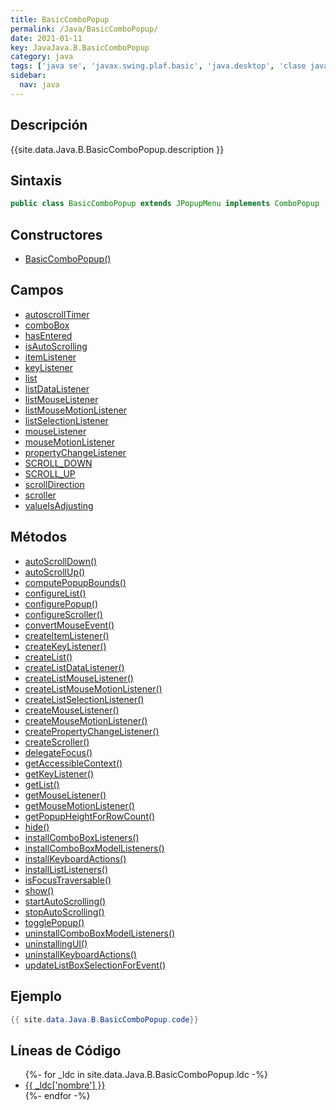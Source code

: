 ```yaml
---
title: BasicComboPopup
permalink: /Java/BasicComboPopup/
date: 2021-01-11
key: JavaJava.B.BasicComboPopup
category: java
tags: ['java se', 'javax.swing.plaf.basic', 'java.desktop', 'clase java', 'Java 1.0']
sidebar: 
  nav: java
---
```


## Descripción
{{site.data.Java.B.BasicComboPopup.description }}

## Sintaxis
~~~java
public class BasicComboPopup extends JPopupMenu implements ComboPopup
~~~

## Constructores
* [BasicComboPopup()](/Java/BasicComboPopup/BasicComboPopup/)

## Campos
* [autoscrollTimer](/Java/BasicComboPopup/autoscrollTimer)
* [comboBox](/Java/BasicComboPopup/comboBox)
* [hasEntered](/Java/BasicComboPopup/hasEntered)
* [isAutoScrolling](/Java/BasicComboPopup/isAutoScrolling)
* [itemListener](/Java/BasicComboPopup/itemListener)
* [keyListener](/Java/BasicComboPopup/keyListener)
* [list](/Java/BasicComboPopup/list)
* [listDataListener](/Java/BasicComboPopup/listDataListener)
* [listMouseListener](/Java/BasicComboPopup/listMouseListener)
* [listMouseMotionListener](/Java/BasicComboPopup/listMouseMotionListener)
* [listSelectionListener](/Java/BasicComboPopup/listSelectionListener)
* [mouseListener](/Java/BasicComboPopup/mouseListener)
* [mouseMotionListener](/Java/BasicComboPopup/mouseMotionListener)
* [propertyChangeListener](/Java/BasicComboPopup/propertyChangeListener)
* [SCROLL_DOWN](/Java/BasicComboPopup/SCROLL_DOWN)
* [SCROLL_UP](/Java/BasicComboPopup/SCROLL_UP)
* [scrollDirection](/Java/BasicComboPopup/scrollDirection)
* [scroller](/Java/BasicComboPopup/scroller)
* [valueIsAdjusting](/Java/BasicComboPopup/valueIsAdjusting)

## Métodos
* [autoScrollDown()](/Java/BasicComboPopup/autoScrollDown)
* [autoScrollUp()](/Java/BasicComboPopup/autoScrollUp)
* [computePopupBounds()](/Java/BasicComboPopup/computePopupBounds)
* [configureList()](/Java/BasicComboPopup/configureList)
* [configurePopup()](/Java/BasicComboPopup/configurePopup)
* [configureScroller()](/Java/BasicComboPopup/configureScroller)
* [convertMouseEvent()](/Java/BasicComboPopup/convertMouseEvent)
* [createItemListener()](/Java/BasicComboPopup/createItemListener)
* [createKeyListener()](/Java/BasicComboPopup/createKeyListener)
* [createList()](/Java/BasicComboPopup/createList)
* [createListDataListener()](/Java/BasicComboPopup/createListDataListener)
* [createListMouseListener()](/Java/BasicComboPopup/createListMouseListener)
* [createListMouseMotionListener()](/Java/BasicComboPopup/createListMouseMotionListener)
* [createListSelectionListener()](/Java/BasicComboPopup/createListSelectionListener)
* [createMouseListener()](/Java/BasicComboPopup/createMouseListener)
* [createMouseMotionListener()](/Java/BasicComboPopup/createMouseMotionListener)
* [createPropertyChangeListener()](/Java/BasicComboPopup/createPropertyChangeListener)
* [createScroller()](/Java/BasicComboPopup/createScroller)
* [delegateFocus()](/Java/BasicComboPopup/delegateFocus)
* [getAccessibleContext()](/Java/BasicComboPopup/getAccessibleContext)
* [getKeyListener()](/Java/BasicComboPopup/getKeyListener)
* [getList()](/Java/BasicComboPopup/getList)
* [getMouseListener()](/Java/BasicComboPopup/getMouseListener)
* [getMouseMotionListener()](/Java/BasicComboPopup/getMouseMotionListener)
* [getPopupHeightForRowCount()](/Java/BasicComboPopup/getPopupHeightForRowCount)
* [hide()](/Java/BasicComboPopup/hide)
* [installComboBoxListeners()](/Java/BasicComboPopup/installComboBoxListeners)
* [installComboBoxModelListeners()](/Java/BasicComboPopup/installComboBoxModelListeners)
* [installKeyboardActions()](/Java/BasicComboPopup/installKeyboardActions)
* [installListListeners()](/Java/BasicComboPopup/installListListeners)
* [isFocusTraversable()](/Java/BasicComboPopup/isFocusTraversable)
* [show()](/Java/BasicComboPopup/show)
* [startAutoScrolling()](/Java/BasicComboPopup/startAutoScrolling)
* [stopAutoScrolling()](/Java/BasicComboPopup/stopAutoScrolling)
* [togglePopup()](/Java/BasicComboPopup/togglePopup)
* [uninstallComboBoxModelListeners()](/Java/BasicComboPopup/uninstallComboBoxModelListeners)
* [uninstallingUI()](/Java/BasicComboPopup/uninstallingUI)
* [uninstallKeyboardActions()](/Java/BasicComboPopup/uninstallKeyboardActions)
* [updateListBoxSelectionForEvent()](/Java/BasicComboPopup/updateListBoxSelectionForEvent)

## Ejemplo
~~~java
{{ site.data.Java.B.BasicComboPopup.code}}
~~~

## Líneas de Código
<ul>
{%- for _ldc in site.data.Java.B.BasicComboPopup.ldc -%}
   <li>
       <a href="{{_ldc['url'] }}">{{ _ldc['nombre'] }}</a>
   </li>
{%- endfor -%}
</ul>
